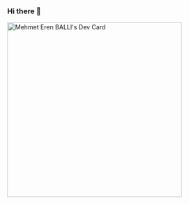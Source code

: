 ### Hi there 👋
<a href="https://app.daily.dev/thefulcrum"><img src="https://api.daily.dev/devcards/4c5d028483784111a3ee9ba97a1e6d76.png?r=9aq" width="400" alt="Mehmet Eren BALLI's Dev Card"/></a>
<!--
**mehmeterenballi/mehmeterenballi** is a ✨ _special_ ✨ repository because its `README.md` (this file) appears on your GitHub profile.

Here are some ideas to get you started:

- 🔭 I’m currently working on ...
- 🌱 I’m currently learning ...
- 👯 I’m looking to collaborate on ...
- 🤔 I’m looking for help with ...
- 💬 Ask me about ...
- 📫 How to reach me: ...
- 😄 Pronouns: ...
- ⚡ Fun fact: ...
-->
